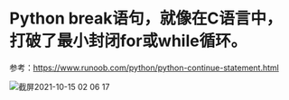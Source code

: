 # Python break语句，就像在C语言中，打破了最小封闭for或while循环。
参考：https://www.runoob.com/python/python-continue-statement.html</br>

![截屏2021-10-15 02 06 17](https://user-images.githubusercontent.com/74129445/137372303-6b174118-2adc-4419-90ac-2b408e10a74f.png)</br>
